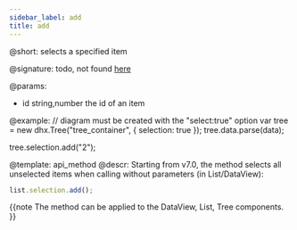 ```yaml
---
sidebar_label: add
title: add
---          
```


@short: selects a specified item

@signature: todo, not found [here](https://cdn.dhtmlx.com/suite/pro/edge/types/ts-selection/sources/types.d.ts)

@params:
- id		string,number		the id of an item

@example:
// diagram must be created with the "select:true" option
var tree = new dhx.Tree("tree_container", {
    selection: true
});
tree.data.parse(data);

tree.selection.add("2");

@template:	api_method
@descr:
Starting from v7.0, the method selects all unselected items when calling without parameters (in List/DataView):

~~~js
list.selection.add();
~~~

{{note The method can be applied to the DataView, List, Tree components. }}